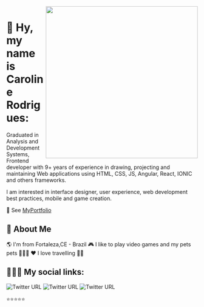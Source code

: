 <img align="right" width="400" height="400" src="https://cdn.lowgif.com/full/ab4a17955afa5191-girl-greeting-by-alexey-mozgovets-dribbble.gif">


# 👋  Hy, my name is Caroline Rodrigues:  

Graduated in Analysis and Development Systems, Frontend developer with 9+ years of experience in drawing, projecting and maintaining Web applications using HTML, CSS, JS, Angular, React, IONIC and others frameworks.

I am interested in interface designer, user experience, web development best practices, mobile and game creation.

📒 See [MyPortfolio](https://loracsilva.myportfolio.com/)



## 📌 About Me

🌎 I'm from Fortaleza,CE - Brazil
🎮 I like to play video games and my pets pets 🐶🐱🐱
❤️ I love travelling 🛫🛬



## 👩🏻‍💻 My social links:

![Twitter URL](https://img.shields.io/twitter/url?color=%2300FFFF&label=linkedin&logo=linkedin&style=for-the-badge&url=https%3A%2F%2Fwww.linkedin.com%2Fin%2Fcarolinerodrigues%2F%3Flocale%3Den_US) ![Twitter URL](https://img.shields.io/twitter/url?color=%231E90FF&label=Twitter&logo=twitter&style=for-the-badge&url=https%3A%2F%2Ftwitter.com%2Floracsilva)  ![Twitter URL](https://img.shields.io/twitter/url?color=%23FF1493&label=instagram&logo=instagram&style=for-the-badge&url=https%3A%2F%2Fwww.instagram.com%2Floracsilva%2F) 


⭐️⭐️⭐️⭐️⭐️ 

